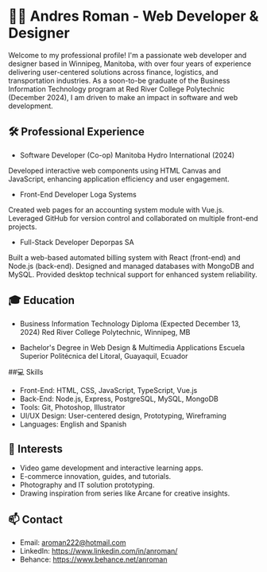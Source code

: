 # 👨‍💻 Andres Roman - Web Developer & Designer

Welcome to my professional profile! I'm a passionate web developer and designer based in Winnipeg, Manitoba, with over four years of experience delivering user-centered solutions across finance, logistics, and transportation industries. As a soon-to-be graduate of the Business Information Technology program at Red River College Polytechnic (December 2024), I am driven to make an impact in software and web development.

## 🛠️ Professional Experience
- Software Developer (Co-op)
Manitoba Hydro International (2024)

Developed interactive web components using HTML Canvas and JavaScript, enhancing application efficiency and user engagement.

- Front-End Developer
Loga Systems

Created web pages for an accounting system module with Vue.js.
Leveraged GitHub for version control and collaborated on multiple front-end projects.

- Full-Stack Developer
Deporpas SA

Built a web-based automated billing system with React (front-end) and Node.js (back-end).
Designed and managed databases with MongoDB and MySQL.
Provided desktop technical support for enhanced system reliability.

## 🎓 Education
- Business Information Technology Diploma (Expected December 13, 2024)
Red River College Polytechnic, Winnipeg, MB

- Bachelor's Degree in Web Design & Multimedia Applications
Escuela Superior Politécnica del Litoral, Guayaquil, Ecuador

##💻 Skills
- Front-End: HTML, CSS, JavaScript, TypeScript, Vue.js
- Back-End: Node.js, Express, PostgreSQL, MySQL, MongoDB
- Tools: Git, Photoshop, Illustrator
- UI/UX Design: User-centered design, Prototyping, Wireframing
- Languages: English and Spanish
  
## 🌟 Interests
- Video game development and interactive learning apps.
- E-commerce innovation, guides, and tutorials.
- Photography and IT solution prototyping.
- Drawing inspiration from series like Arcane for creative insights.
  
## 📫 Contact
- Email: aroman222@hotmail.com
- LinkedIn: https://www.linkedin.com/in/anroman/
- Behance: https://www.behance.net/anroman
